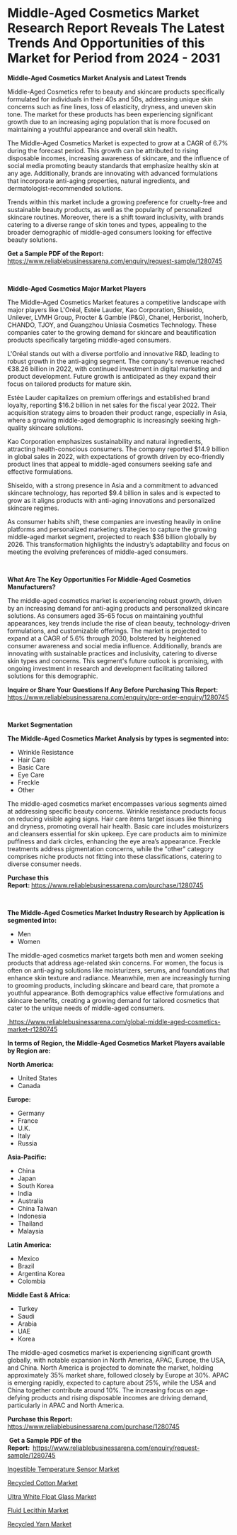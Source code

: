 <p><h1>Middle-Aged Cosmetics Market Research Report Reveals The Latest Trends And Opportunities of this Market for Period from 2024 - 2031</h1></p><p><strong>Middle-Aged Cosmetics Market Analysis and Latest Trends</strong></p>
<p><p>Middle-Aged Cosmetics refer to beauty and skincare products specifically formulated for individuals in their 40s and 50s, addressing unique skin concerns such as fine lines, loss of elasticity, dryness, and uneven skin tone. The market for these products has been experiencing significant growth due to an increasing aging population that is more focused on maintaining a youthful appearance and overall skin health.</p><p>The Middle-Aged Cosmetics Market is expected to grow at a CAGR of 6.7% during the forecast period. This growth can be attributed to rising disposable incomes, increasing awareness of skincare, and the influence of social media promoting beauty standards that emphasize healthy skin at any age. Additionally, brands are innovating with advanced formulations that incorporate anti-aging properties, natural ingredients, and dermatologist-recommended solutions. </p><p>Trends within this market include a growing preference for cruelty-free and sustainable beauty products, as well as the popularity of personalized skincare routines. Moreover, there is a shift toward inclusivity, with brands catering to a diverse range of skin tones and types, appealing to the broader demographic of middle-aged consumers looking for effective beauty solutions.</p></p>
<p><strong>Get a Sample PDF of the Report:&nbsp;</strong> <a href="https://www.reliablebusinessarena.com/enquiry/request-sample/1280745?utm_campaign=1172&utm_medium=2&utm_source=Github&utm_content=ia&utm_term=30092024&utm_id=middle-aged-cosmetics">https://www.reliablebusinessarena.com/enquiry/request-sample/1280745</a></p>
<p>&nbsp;</p>
<p><strong>Middle-Aged Cosmetics Major Market Players</strong></p>
<p><p>The Middle-Aged Cosmetics Market features a competitive landscape with major players like L'Oréal, Estée Lauder, Kao Corporation, Shiseido, Unilever, LVMH Group, Procter & Gamble (P&G), Chanel, Herborist, Inoherb, CHANDO, TJOY, and Guangzhou Uniasia Cosmetics Technology. These companies cater to the growing demand for skincare and beautification products specifically targeting middle-aged consumers.</p><p>L'Oréal stands out with a diverse portfolio and innovative R&D, leading to robust growth in the anti-aging segment. The company's revenue reached €38.26 billion in 2022, with continued investment in digital marketing and product development. Future growth is anticipated as they expand their focus on tailored products for mature skin.</p><p>Estée Lauder capitalizes on premium offerings and established brand loyalty, reporting $16.2 billion in net sales for the fiscal year 2022. Their acquisition strategy aims to broaden their product range, especially in Asia, where a growing middle-aged demographic is increasingly seeking high-quality skincare solutions.</p><p>Kao Corporation emphasizes sustainability and natural ingredients, attracting health-conscious consumers. The company reported $14.9 billion in global sales in 2022, with expectations of growth driven by eco-friendly product lines that appeal to middle-aged consumers seeking safe and effective formulations.</p><p>Shiseido, with a strong presence in Asia and a commitment to advanced skincare technology, has reported $9.4 billion in sales and is expected to grow as it aligns products with anti-aging innovations and personalized skincare regimes.</p><p>As consumer habits shift, these companies are investing heavily in online platforms and personalized marketing strategies to capture the growing middle-aged market segment, projected to reach $36 billion globally by 2026. This transformation highlights the industry’s adaptability and focus on meeting the evolving preferences of middle-aged consumers.</p></p>
<p>&nbsp;</p>
<p><strong>What Are The Key Opportunities For Middle-Aged Cosmetics Manufacturers?</strong></p>
<p><p>The middle-aged cosmetics market is experiencing robust growth, driven by an increasing demand for anti-aging products and personalized skincare solutions. As consumers aged 35-65 focus on maintaining youthful appearances, key trends include the rise of clean beauty, technology-driven formulations, and customizable offerings. The market is projected to expand at a CAGR of 5.6% through 2030, bolstered by heightened consumer awareness and social media influence. Additionally, brands are innovating with sustainable practices and inclusivity, catering to diverse skin types and concerns. This segment's future outlook is promising, with ongoing investment in research and development facilitating tailored solutions for this demographic.</p></p>
<p><strong>Inquire or Share Your Questions If Any Before Purchasing This Report:</strong> <a href="https://www.reliablebusinessarena.com/enquiry/pre-order-enquiry/1280745?utm_campaign=1172&utm_medium=2&utm_source=Github&utm_content=ia&utm_term=30092024&utm_id=middle-aged-cosmetics">https://www.reliablebusinessarena.com/enquiry/pre-order-enquiry/1280745</a></p>
<p>&nbsp;</p>
<p><strong>Market Segmentation</strong></p>
<p><strong>The Middle-Aged Cosmetics Market Analysis by types is segmented into:</strong></p>
<p><ul><li>Wrinkle Resistance</li><li>Hair Care</li><li>Basic Care</li><li>Eye Care</li><li>Freckle</li><li>Other</li></ul></p>
<p><p>The middle-aged cosmetics market encompasses various segments aimed at addressing specific beauty concerns. Wrinkle resistance products focus on reducing visible aging signs. Hair care items target issues like thinning and dryness, promoting overall hair health. Basic care includes moisturizers and cleansers essential for skin upkeep. Eye care products aim to minimize puffiness and dark circles, enhancing the eye area’s appearance. Freckle treatments address pigmentation concerns, while the "other" category comprises niche products not fitting into these classifications, catering to diverse consumer needs.</p></p>
<p><strong>Purchase this Report:&nbsp;</strong><a href="https://www.reliablebusinessarena.com/purchase/1280745?utm_campaign=1172&utm_medium=2&utm_source=Github&utm_content=ia&utm_term=30092024&utm_id=middle-aged-cosmetics">https://www.reliablebusinessarena.com/purchase/1280745</a></p>
<p>&nbsp;</p>
<p><strong>The Middle-Aged Cosmetics Market Industry Research by Application is segmented into:</strong></p>
<p><ul><li>Men</li><li>Women</li></ul></p>
<p><p>The middle-aged cosmetics market targets both men and women seeking products that address age-related skin concerns. For women, the focus is often on anti-aging solutions like moisturizers, serums, and foundations that enhance skin texture and radiance. Meanwhile, men are increasingly turning to grooming products, including skincare and beard care, that promote a youthful appearance. Both demographics value effective formulations and skincare benefits, creating a growing demand for tailored cosmetics that cater to the unique needs of middle-aged consumers.</p></p>
<p><a href="https://www.reliablebusinessarena.com/global-middle-aged-cosmetics-market-r1280745?utm_campaign=1172&utm_medium=2&utm_source=Github&utm_content=ia&utm_term=30092024&utm_id=middle-aged-cosmetics">&nbsp;https://www.reliablebusinessarena.com/global-middle-aged-cosmetics-market-r1280745</a></p>
<p><strong>In terms of Region, the Middle-Aged Cosmetics Market Players available by Region are:</strong></p>
<p>
    <p> <strong> North America: </strong>
        <ul>
            <li>United States</li>
            <li>Canada</li>
        </ul>
        </p> 
    <p> <strong> Europe: </strong>
        <ul>
            <li>Germany</li>
            <li>France</li>
            <li>U.K.</li>
            <li>Italy</li>
            <li>Russia</li>
        </ul>
        </p> 
    <p> <strong> Asia-Pacific: </strong>
        <ul>
            <li>China</li>
            <li>Japan</li>
            <li>South Korea</li>
            <li>India</li>
            <li>Australia</li>
            <li>China Taiwan</li>
            <li>Indonesia</li>
            <li>Thailand</li>
            <li>Malaysia</li>
        </ul>
        </p> 
    <p> <strong> Latin America: </strong>
        <ul>
            <li>Mexico</li>
            <li>Brazil</li>
            <li>Argentina Korea</li>
            <li>Colombia</li>
        </ul>
        </p> 
    <p> <strong> Middle East & Africa: </strong>
        <ul>
            <li>Turkey</li>
            <li>Saudi</li>
            <li>Arabia</li>
            <li>UAE</li>
            <li>Korea</li>
        </ul>
    </p>
    </p>
<p><p>The middle-aged cosmetics market is experiencing significant growth globally, with notable expansion in North America, APAC, Europe, the USA, and China. North America is projected to dominate the market, holding approximately 35% market share, followed closely by Europe at 30%. APAC is emerging rapidly, expected to capture about 25%, while the USA and China together contribute around 10%. The increasing focus on age-defying products and rising disposable incomes are driving demand, particularly in APAC and North America.</p></p>
<p><strong>Purchase this Report: </strong><a href="https://www.reliablebusinessarena.com/purchase/1280745?utm_campaign=1172&utm_medium=2&utm_source=Github&utm_content=ia&utm_term=30092024&utm_id=middle-aged-cosmetics">https://www.reliablebusinessarena.com/purchase/1280745</a></p>
<p>&nbsp;<strong>Get a Sample PDF of the Report:&nbsp;&nbsp;</strong><a href="https://www.reliablebusinessarena.com/enquiry/request-sample/1280745?utm_campaign=1172&utm_medium=2&utm_source=Github&utm_content=ia&utm_term=30092024&utm_id=middle-aged-cosmetics">https://www.reliablebusinessarena.com/enquiry/request-sample/1280745</a></p>
<p><strong></strong></p>
<p><p><a href="https://www.linkedin.com/pulse/global-ingestible-temperature-sensor-market-projected-grow-qt55e?utm_campaign=1172&utm_medium=2&utm_source=Github&utm_content=ia&utm_term=30092024&utm_id=middle-aged-cosmetics">Ingestible Temperature Sensor Market</a></p><p><a href="https://issuu.com/reportprime-2/docs/recycled-cotton-market-size-2030.pp_7d67568210d9f3?utm_campaign=1172&utm_medium=2&utm_source=Github&utm_content=ia&utm_term=30092024&utm_id=middle-aged-cosmetics">Recycled Cotton Market</a></p><p><a href="https://github.com/julyju69/Market-Research-Report-List-5/blob/main/ultra-white-float-glass-market.md?utm_campaign=1172&utm_medium=2&utm_source=Github&utm_content=ia&utm_term=30092024&utm_id=middle-aged-cosmetics">Ultra White Float Glass Market</a></p><p><a href="https://www.linkedin.com/pulse/analyzing-key-drivers-fluid-lecithin-market-trends-future-outlook-o8h3f?utm_campaign=1172&utm_medium=2&utm_source=Github&utm_content=ia&utm_term=30092024&utm_id=middle-aged-cosmetics">Fluid Lecithin Market</a></p><p><a href="https://issuu.com/reportprime-2/docs/recycled-yarn-market-size-2030.pptx_5c00f800ca014e?utm_campaign=1172&utm_medium=2&utm_source=Github&utm_content=ia&utm_term=30092024&utm_id=middle-aged-cosmetics">Recycled Yarn Market</a></p></p>